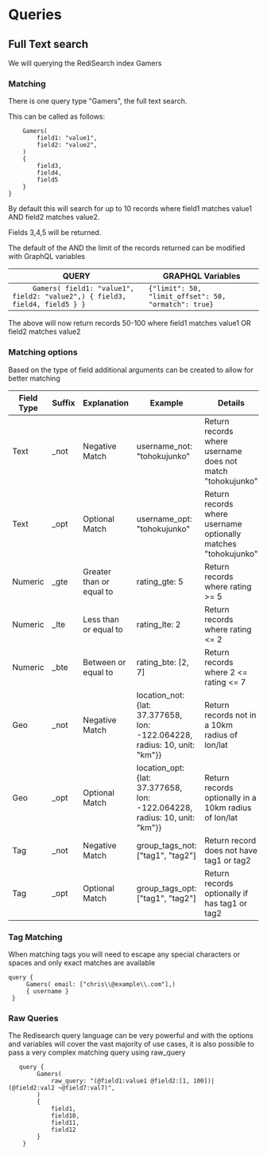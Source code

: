 # Queries

## Full Text search

We will querying the RediSearch index Gamers

### Matching 
There is one query type "Gamers", the full text search.  

This can be called as follows:

```
    Gamers(
        field1: "value1",
        field2: "value2",
    )
    {
        field3,
        field4,
        field5
    }
}
```

By default this will search for up to 10 records where field1 matches value1 AND field2 matches value2.

Fields 3,4,5 will be returned.

The default of the AND the limit of the records returned can be modified with GraphQL variables

| QUERY | GRAPHQL Variables |
|--|--|
| ```     Gamers( field1: "value1", field2: "value2",) { field3, field4, field5 } }```| ```{"limit": 50, "limit_offset": 50, "ormatch": true}```|

The above will now return records 50-100 where field1 matches value1 OR field2 matches value2


### Matching options 

Based on the type of field additional arguments can be created to allow for better matching

| Field Type | Suffix | Explanation | Example | Details |
| -- | -- | -- | -- | -- |
| Text | _not | Negative Match | username_not: "tohokujunko" | Return records where username does not match "tohokujunko" |
| Text | _opt | Optional Match | username_opt: "tohokujunko" | Return records where username optionally matches "tohokujunko" |
| Numeric | _gte | Greater than or equal to | rating_gte: 5 | Return records where rating >= 5 | 
| Numeric | _lte | Less than or equal to | rating_lte: 2 | Return records where rating <= 2 | 
| Numeric | _bte | Between or equal to | rating_bte: [2, 7] | Return records where 2 <= rating <= 7 | 
| Geo | _not | Negative Match | location_not: {lat: 37.377658, lon: -122.064228, radius: 10, unit: "km"}} | Return records not in a 10km radius of lon/lat |
| Geo | _opt | Optional Match | location_opt: {lat: 37.377658, lon: -122.064228, radius: 10, unit: "km"}} | Return records optionally in a 10km radius of lon/lat |
| Tag | _not | Negative Match |  group_tags_not: ["tag1", "tag2"] | Return record does not have tag1 or tag2 |
| Tag | _opt | Optional Match | group_tags_opt: ["tag1", "tag2"] | Return records optionally if has tag1 or tag2 |

### Tag Matching

When matching tags you will need to escape any special characters or spaces and only exact matches are available


```
query {
     Gamers( email: ["chris\\@example\\.com"],)
     { username }
 }
```

### Raw Queries

The Redisearch query language can be very powerful and with the options and variables will cover the vast majority of use cases, it is also possible to pass a very complex matching query using raw_query

```
   query {
        Gamers(
            raw_query: "(@field1:value1 @field2:[1, 100])|(@field2:val2 ~@field7:val7)",
        )
        {
            field1,
            field10,
            field11,
            field12
        }
    }

```